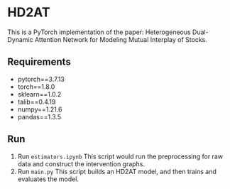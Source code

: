 # HD2AT

This is a PyTorch implementation of the paper: Heterogeneous Dual-Dynamic Attention Network for Modeling Mutual Interplay of Stocks.

## Requirements
* pytorch==3.7.13
* torch==1.8.0
* sklearn==1.0.2
* talib==0.4.19
* numpy==1.21.6
* pandas==1.3.5

## Run
1. Run `estimators.ipynb`
This script would run the preprocessing for raw data and construct the intervention graphs.
2. Run `main.py`
This script builds an HD2AT model, and then trains and evaluates the model.
